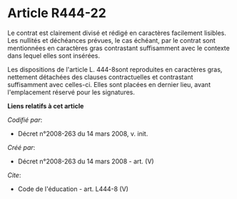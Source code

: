 # Article R444-22

Le contrat est clairement divisé et rédigé en caractères facilement lisibles. Les nullités et déchéances prévues, le cas
échéant, par le contrat sont mentionnées en caractères gras contrastant suffisamment avec le contexte dans lequel elles sont
insérées. 

Les dispositions de l'article L. 444-8sont reproduites en caractères gras, nettement détachées des clauses contractuelles et
contrastant suffisamment avec celles-ci. Elles sont placées en dernier lieu, avant l'emplacement réservé pour les signatures.

**Liens relatifs à cet article**

_Codifié par_:

  - Décret n°2008-263 du 14 mars 2008, v. init.

_Créé par_:

  - Décret n°2008-263 du 14 mars 2008 - art. (V)

_Cite_:

  - Code de l'éducation - art. L444-8 (V)

